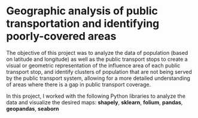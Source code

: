 # Geographic analysis of public transportation and identifying poorly-covered areas

The objective of this project was to analyze the data of population (based on latitude and longitude) as well as the public transport stops to create a visual or geometric representation of the influence area of each public transport stop, and identify clusters of population that are not being served by the public transport system, allowing for a more detailed understanding of areas where there is a gap in public transport coverage.

In this project, I worked with the following Python libraries to analyze the data and visualize the desired maps:
**shapely**, **sklearn**, **folium**, **pandas**, **geopandas**, **seaborn**
